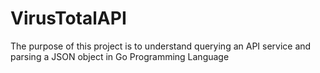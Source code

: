 # VirusTotalAPI
The purpose of this project is to understand querying an API service and parsing a JSON object in Go Programming Language
